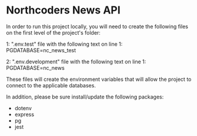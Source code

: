 # Northcoders News API

In order to run this project locally, you will need to create the following files on the first level of the project's folder:

1: ".env.test" file with the following text on line 1: PGDATABASE=nc_news_test

2: ".env.development" file with the following text on line 1: PGDATABASE=nc_news

These files will create the environment variables that will allow the project to connect to the applicable databases. 

In addition, please be sure install/update the following packages:

- dotenv
- express
- pg
- jest

